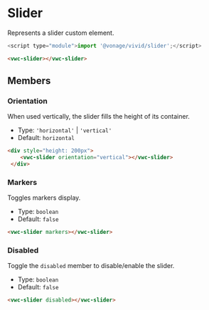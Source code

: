 # Slider

Represents a slider custom element.

```js
<script type="module">import '@vonage/vivid/slider';</script>
```

```html preview
<vwc-slider></vwc-slider>
```

## Members

### Orientation

When used vertically, the slider fills the height of its container.

- Type: `'horizontal'` | `'vertical'`
- Default: `horizontal`

```html preview blocks
<div style="height: 200px">
 	<vwc-slider orientation="vertical"></vwc-slider>
 </div>
```

### Markers

Toggles markers display.

- Type: `boolean`
- Default: `false`

```html preview blocks
<vwc-slider markers></vwc-slider>
```
### Disabled

Toggle the `disabled` member to disable/enable the slider.

- Type: `boolean`
- Default: `false`

```html preview blocks
<vwc-slider disabled></vwc-slider>
```

